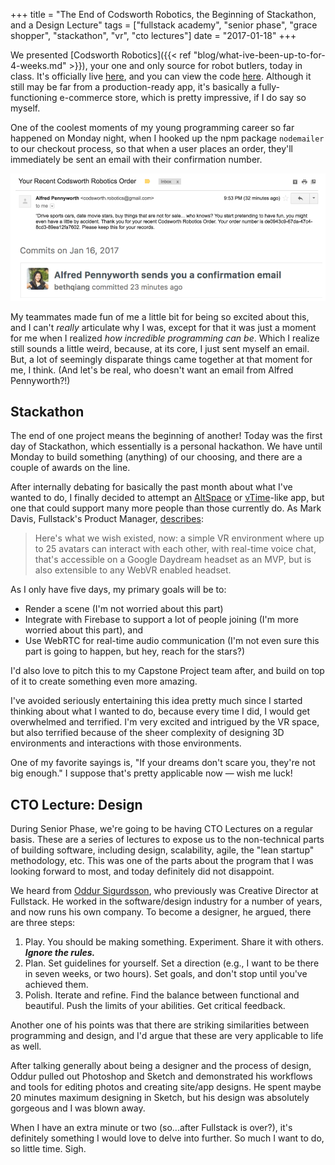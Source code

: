 +++
title = "The End of Codsworth Robotics, the Beginning of Stackathon, and a Design Lecture"
tags = ["fullstack academy", "senior phase", "grace shopper", "stackathon", "vr", "cto lectures"]
date = "2017-01-18"
+++

We presented [Codsworth Robotics]({{< ref "blog/what-ive-been-up-to-for-4-weeks.md" >}}), your one and only source for robot butlers, today in class. It's officially live [here](http://codsworth-robotics.herokuapp.com/), and you can view the code [here](https://github.com/Codsworth-Robotics/codsworth-robotics). Although it still may be far from a production-ready app, it's basically a fully-functioning e-commerce store, which is pretty impressive, if I do say so myself.

One of the coolest moments of my young programming career so far happened on Monday night, when I hooked up the npm package `nodemailer` to our checkout process, so that when a user places an order, they'll immediately be sent an email with their confirmation number.

<img src="/img/posts/2017-01/alfred-pennyworth.png" alt="Email from Alfred Pennyworth"/>

My teammates made fun of me a little bit for being so excited about this, and I can't *really* articulate why I was, except for that it was just a moment for me when I realized *how incredible programming can be*. Which I realize still sounds a little weird, because, at its core, I just sent myself an email. But, a lot of seemingly disparate things came together at that moment for me, I think. (And let's be real, who doesn't want an email from Alfred Pennyworth?!)

## Stackathon

The end of one project means the beginning of another! Today was the first day of Stackathon, which essentially is a personal hackathon. We have until Monday to build something (anything) of our choosing, and there are a couple of awards on the line.

After internally debating for basically the past month about what I've wanted to do, I finally decided to attempt an [AltSpace](https://altvr.com/) or [vTime](https://vtime.net/)-like app, but one that could support many more people than those currently do. As Mark Davis, Fullstack's Product Manager, [describes](https://www.fullstackacademy.com/blog/vr-lab-jan-2017):

> Here's what we wish existed, now: a simple VR environment where up to 25 avatars can interact with each other, with real-time voice chat, that's accessible on a Google Daydream headset as an MVP, but is also extensible to any WebVR enabled headset.

As I only have five days, my primary goals will be to:

* Render a scene (I'm not worried about this part)
* Integrate with Firebase to support a lot of people joining (I'm more worried about this part), and
* Use WebRTC for real-time audio communication (I'm not even sure this part is going to happen, but hey, reach for the stars?)

I'd also love to pitch this to my Capstone Project team after, and build on top of it to create something even more amazing.

I've avoided seriously entertaining this idea pretty much since I started thinking about what I wanted to do, because every time I did, I would get overwhelmed and terrified. I'm very excited and intrigued by the VR space, but also terrified because of the sheer complexity of designing 3D environments and interactions with those environments.

One of my favorite sayings is, "If your dreams don't scare you, they're not big enough." I suppose that's pretty applicable now — wish me luck!

## CTO Lecture: Design

During Senior Phase, we're going to be having CTO Lectures on a regular basis. These are a series of lectures to expose us to the non-technical parts of building software, including design, scalability, agile, the "lean startup" methodology, etc. This was one of the parts about the program that I was looking forward to most, and today definitely did not disappoint.

We heard from [Oddur Sigurdsson](https://www.linkedin.com/in/oddurs), who previously was Creative Director at Fullstack. He worked in the software/design industry for a number of years, and now runs his own company. To become a designer, he argued, there are three steps:

1. Play. You should be making something. Experiment. Share it with others. ***Ignore the rules.***
2. Plan. Set guidelines for yourself. Set a direction (e.g., I want to be there in seven weeks, or two hours). Set goals, and don't stop until you've achieved them.
3. Polish. Iterate and refine. Find the balance between functional and beautiful. Push the limits of your abilities. Get critical feedback.

Another one of his points was that there are striking similarities between programming and design, and I'd argue that these are very applicable to life as well.

After talking generally about being a designer and the process of design, Oddur pulled out Photoshop and Sketch and demonstrated his workflows and tools for editing photos and creating site/app designs. He spent maybe 20 minutes maximum designing in Sketch, but his design was absolutely gorgeous and I was blown away.

When I have an extra minute or two (so...after Fullstack is over?), it's definitely something I would love to delve into further. So much I want to do, so little time. Sigh.
